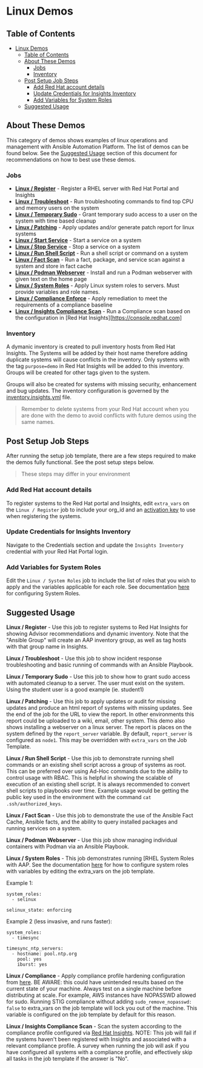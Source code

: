# Linux Demos

## Table of Contents
- [Linux Demos](#linux-demos)
  - [Table of Contents](#table-of-contents)
  - [About These Demos](#about-these-demos)
    - [Jobs](#jobs)
    - [Inventory](#inventory)
  - [Post Setup Job Steps](#post-setup-job-steps)
    - [Add Red Hat account details](#add-red-hat-account-details)
    - [Update Credentials for Insights Inventory](#update-credentials-for-insights-inventory)
    - [Add Variables for System Roles](#add-variables-for-system-roles)
  - [Suggested Usage](#suggested-usage)

## About These Demos
This category of demos shows examples of linux operations and management with Ansible Automation Platform. The list of demos can be found below. See the [Suggested Usage](#suggested-usage) section of this document for recommendations on how to best use these demos.

### Jobs
- [**Linux / Register**](ec2_register.yml) - Register a RHEL server with Red Hat Portal and Insights
- [**Linux / Troubleshoot**](tshoot.yml) - Run troubleshooting commands to find top CPU and memory users on the system
- [**Linux / Temporary Sudo**](temp_sudo.yml) - Grant temporary sudo access to a user on the system with time based cleanup
- [**Linux / Patching**](patching.yml) - Apply updates and/or generate patch report for linux systems
- [**Linux / Start Service**](service_start.yml) - Start a service on a system
- [**Linux / Stop Service**](service_stop.yml) - Stop a service on a system
- [**Linux / Run Shell Script**](run_script.yml) - Run a shell script or command on a system
- [**Linux / Fact Scan**](https://github.com/ansible/awx-facts-playbooks/blob/master/scan_facts.yml) - Run a fact, package, and service scan against a system and store in fact cache
- [**Linux / Podman Webserver**](podman.yml) - Install and run a Podman webserver with given text on the home page
- [**Linux / System Roles**](system_roles.yml) - Apply Linux system roles to servers. Must provide variables and role names.
- [**Linux / Compliance Enforce**](compliance.yml) - Apply remediation to meet the requirements of a compliance baseline
- [**Linux / Insights Compliance Scan**](insights_compliance_scan.yml) - Run a Compliance scan based on the configuration in [Red Hat Insights][https://console.redhat.com]

### Inventory

A dymanic inventory is created to pull inventory hosts from Red Hat Insights. The Systems will be added by their host name therefore adding duplicate systems will cause conflicts in the inventory. Only systems with the tag `purpose=demo` in Red Hat Insights will be added to this inventory. Groups will be created for other tags given to the system.

Groups will also be created for systems with missing security, enhancement and bug updates. The inventory configuration is governed by the [inventory.insights.yml](inventory.insights.yml) file.

> Remember to delete systems from your Red Hat account when you are done with the demo to avoid conflicts with future demos using the same names.

## Post Setup Job Steps
After running the setup job template, there are a few steps required to make the demos fully functional. See the post setup steps below.

> These steps may differ in your environment

### Add Red Hat account details
To register systems to the Red Hat portal and Insights, edit `extra_vars` on the `Linux / Register` job to include your org_id and an [activation key](https://access.redhat.com/management/activation_keys) to use when registering the systems.

### Update Credentials for Insights Inventory
Navigate to the Credentials section and update the `Insights Inventory` credential with your Red Hat Portal login.

### Add Variables for System Roles
Edit the `Linux / System Roles` job to include the list of roles that you wish to apply and the variables applicable for each role. See documentation [here](https://console.redhat.com/ansible/automation-hub/repo/published/redhat/rhel_system_roles) for configuring System Roles.

## Suggested Usage
**Linux / Register** - Use this job to register systems to Red Hat Insights for showing Advisor recommendations and dynamic inventory.  Note that the "Ansible Group" will create an AAP inventory group, as well as tag hosts with that group name in Insights.

**Linux / Troubleshoot** - Use this job to show incident response troubleshooting and basic running of commands with an Ansible Playbook.

**Linux / Temporary Sudo** - Use this job to show how to grant sudo access with automated cleanup to a server. The user must exist on the system. Using the student user is a good example (ie. student1)

**Linux / Patching** - Use this job to apply updates or audit for missing updates and produce an html report of systems with missing updates. See the end of the job for the URL to view the report. In other environments this report could be uploaded to a wiki, email, other system. This demo also shows installing a webserver on a linux server. The report is places on the system defined by the `report_server` variable. By default, `report_server` is configured as `node1`. This may be overridden with `extra_vars` on the Job Template.

**Linux / Run Shell Script** - Use this job to demonstrate running shell commands or an existing shell script across a group of systems as root. This can be preferred over using Ad-Hoc commands due to the ability to control usage with RBAC. This is helpful in showing the scalable of execution of an existing shell script. It is always recommended to convert shell scripts to playbooks over time. Example usage would be getting the public key used in the environment with the command `cat .ssh/authorized_keys`.

**Linux / Fact Scan** - Use this job to demonstrate the use of the Ansible Fact Cache, Ansible facts, and the ability to query installed packages and running services on a system.

**Linux / Podman Webserver** - Use this job show managing individual containers with Podman via an Ansible Playbook.

**Linux / System Roles** - This job demonstrates running [RHEL System Roles with AAP. See the documentation [here](https://console.redhat.com/ansible/automation-hub/repo/published/redhat/rhel_system_roles) for how to configure system roles with variables by editing the extra_vars on the job template.

Example 1:
```
system_roles:
  - selinux

selinux_state: enforcing
```

Example 2 (less invasive, and runs faster):
```
system_roles:
  - timesync

timesync_ntp_servers:
  - hostname: pool.ntp.org
    pool: yes
    iburst: yes
```
**Linux / Compliance** - Apply compliance profile hardening configuration from [here](https://galaxy.ansible.com/RedHatOfficial). BE AWARE: this could have unintended results based on the current state of your machine. Always test on a single machine before distributing at scale. For example, AWS instances have NOPASSWD allowed for sudo. Running STIG compliance without adding `sudo_remove_nopasswd: false` to extra_vars on the job template will lock you out of the machine. This variable is configured on the job template by default for this reason.

**Linux / Insights Compliance Scan** - Scan the system according to the compliance profile configured via [Red Hat Insights](https://console.redhat.com). NOTE: This job will fail if the systems haven't been registered with Insights and associated with a relevant compliance profile. A survey when running the job will ask if you have configured all systems with a compliance profile, and effectively skip all tasks in the job template if the answer is "No".